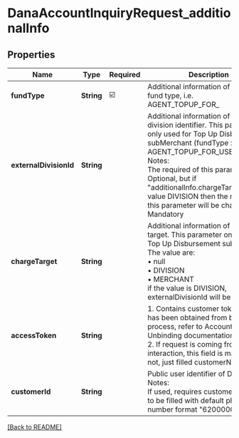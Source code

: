 # DanaAccountInquiryRequest_additionalInfo
## Properties

| Name | Type | Required | Description |
| ------------- | ------------- | ------------- | ------------- |
| **fundType** | **String** | ☑️ | Additional information of top up fund type, i.e.<br> AGENT_TOPUP_FOR_  |
| **externalDivisionId** | **String** |  | Additional information of external division identifier. This parameter only used for Top Up Disbursement subMerchant (fundType : AGENT_TOPUP_FOR_USER_SETTLE)<br> Notes:<br> The required of this parameter is Optional, but if \"additionalInfo.chargeTarget\" has value DIVISION then the required of this parameter will be changed to Mandatory  |
| **chargeTarget** | **String** |  | Additional information of charge target. This parameter only used for Top Up Disbursement subMerchant. The value are:<br> • null<br> • DIVISION<br> • MERCHANT<br> if the value is DIVISION, externalDivisionId will be Mandatory  |
| **accessToken** | **String** |  | 1. Contains customer token, which has been obtained from binding process, refer to Account Binding & Unbinding documentation<br> 2. If request is coming from user interaction, this field is mandatory. If not, just filled customerNumber  |
| **customerId** | **String** |  | Public user identifier of DANA user<br> Notes:<br> If used, requires customerNumber to be filled with default phone number format \"620000000000\"  |

[[Back to README]](../../../../README.md)
